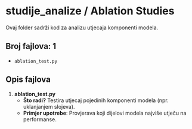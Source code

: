# studije_analize / Ablation Studies

Ovaj folder sadrži kod za analizu utjecaja komponenti modela.

## Broj fajlova: 1
- `ablation_test.py`

## Opis fajlova

1. **ablation_test.py**  
   - **Što radi?** Testira utjecaj pojedinih komponenti modela (npr. uklanjanjem slojeva).  
   - **Primjer upotrebe**: Provjerava koji dijelovi modela najviše utječu na performanse.
